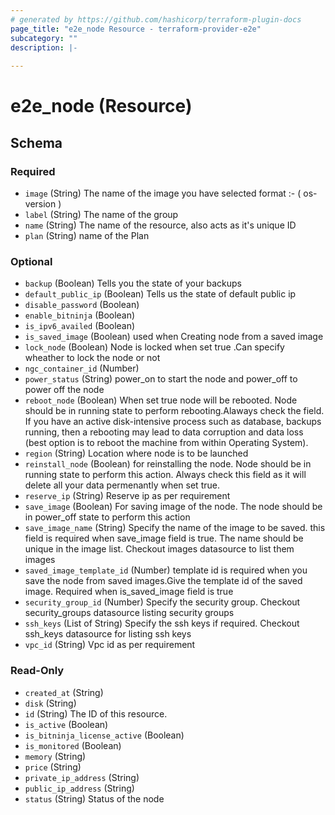 ```yaml
---
# generated by https://github.com/hashicorp/terraform-plugin-docs
page_title: "e2e_node Resource - terraform-provider-e2e"
subcategory: ""
description: |-
  
---
```


# e2e_node (Resource)





<!-- schema generated by tfplugindocs -->
## Schema

### Required

- `image` (String) The name of the image you have selected format :- ( os-version )
- `label` (String) The name of the group
- `name` (String) The name of the resource, also acts as it's unique ID
- `plan` (String) name of the Plan

### Optional

- `backup` (Boolean) Tells you the state of your backups
- `default_public_ip` (Boolean) Tells us the state of default public ip
- `disable_password` (Boolean)
- `enable_bitninja` (Boolean)
- `is_ipv6_availed` (Boolean)
- `is_saved_image` (Boolean) used when Creating node from a saved image
- `lock_node` (Boolean) Node is locked when set true .Can specify wheather to lock the node or not
- `ngc_container_id` (Number)
- `power_status` (String) power_on to start the node and power_off to power off the node
- `reboot_node` (Boolean) When set true node will be rebooted. Node should be in running state to perform rebooting.Alaways check the field. If you have an active disk-intensive process such as database, backups running, then a rebooting may lead to data corruption and data loss (best option is to reboot the machine from within Operating System).
- `region` (String) Location where node is to be launched
- `reinstall_node` (Boolean) for reinstalling the node. Node should be in running state to perform this action. Always check this field as it will delete all your data permenantly when set true.
- `reserve_ip` (String) Reserve ip as per  requirement
- `save_image` (Boolean) For saving image of the node. The node should be in power_off state to perform this action
- `save_image_name` (String) Specify the name of the image to be saved. this field is required when save_image field is true. The name should be unique in the image list. Checkout images datasource to list them images
- `saved_image_template_id` (Number) template id  is required when you save the node from saved images.Give the template id of the saved image. Required when is_saved_image field is true
- `security_group_id` (Number) Specify the security group. Checkout security_groups datasource listing security groups
- `ssh_keys` (List of String) Specify the ssh keys if required. Checkout ssh_keys datasource for listing ssh keys
- `vpc_id` (String) Vpc id as per requirement

### Read-Only

- `created_at` (String)
- `disk` (String)
- `id` (String) The ID of this resource.
- `is_active` (Boolean)
- `is_bitninja_license_active` (Boolean)
- `is_monitored` (Boolean)
- `memory` (String)
- `price` (String)
- `private_ip_address` (String)
- `public_ip_address` (String)
- `status` (String) Status of the node


